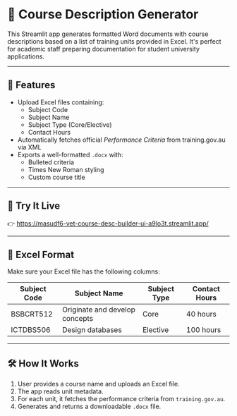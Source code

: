 # 📄 Course Description Generator

This Streamlit app generates formatted Word documents with course descriptions based on a list of training units provided in Excel. It's perfect for academic staff preparing documentation for student university applications.

---

## 🔧 Features

- Upload Excel files containing:
  - Subject Code
  - Subject Name
  - Subject Type (Core/Elective)
  - Contact Hours
- Automatically fetches official *Performance Criteria* from training.gov.au via XML
- Exports a well-formatted `.docx` with:
  - Bulleted criteria
  - Times New Roman styling
  - Custom course title

---

## 🚀 Try It Live

👉 https://masudf6-vet-course-desc-builder-ui-a9lo3t.streamlit.app/

---

## 📁 Excel Format

Make sure your Excel file has the following columns:

| Subject Code | Subject Name                    | Subject Type | Contact Hours |
|--------------|----------------------------------|---------------|----------------|
| BSBCRT512    | Originate and develop concepts   | Core          | 40 hours       |
| ICTDBS506    | Design databases                 | Elective      | 100 hours      |

---

## 🛠 How It Works

1. User provides a course name and uploads an Excel file.
2. The app reads unit metadata.
3. For each unit, it fetches the performance criteria from `training.gov.au`.
4. Generates and returns a downloadable `.docx` file.
